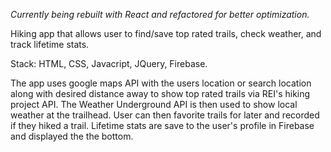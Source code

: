
*Currently being rebuilt with React and refactored for better optimization.*

Hiking app that allows user to find/save top rated trails, check weather, and track lifetime stats.

Stack: HTML, CSS, Javacript, JQuery, Firebase.

The app uses google maps API with the users location or search location along with desired distance away to show top rated trails via REI's hiking project API. The Weather Underground API is then used to show local weather at the trailhead. User can then favorite trails for later and recorded if they hiked a trail. Lifetime stats are save to the user's profile in Firebase and displayed the the bottom.
